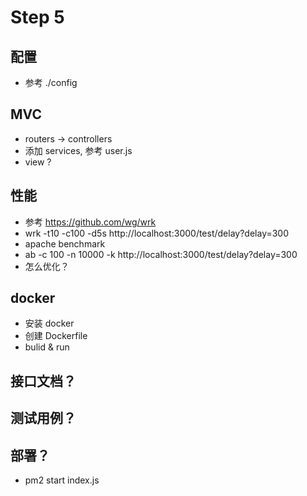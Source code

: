 # Step 5

## 配置
+ 参考 ./config

## MVC
+ routers -> controllers
+ 添加 services, 参考 user.js
+ view ?

## 性能
+ 参考 https://github.com/wg/wrk
+ wrk -t10 -c100 -d5s http://localhost:3000/test/delay?delay=300
+ apache benchmark
+ ab -c 100 -n 10000 -k http://localhost:3000/test/delay?delay=300
+ 怎么优化？

## docker
+ 安装 docker
+ 创建 Dockerfile
+ bulid & run

## 接口文档？

## 测试用例？

## 部署？
+ pm2 start index.js
